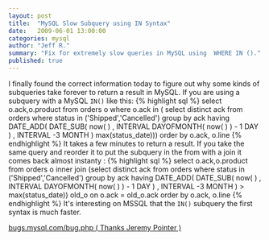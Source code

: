```yaml
---
layout: post
title:  "MySQL Slow Subquery using IN Syntax"
date:   2009-06-01 13:00:00
categories: mysql
author: "Jeff R."
summary: "Fix for extremely slow queries in MySQL using  WHERE IN ()."
published: true
---
```


I finally found the correct information today to figure out why some kinds of subqueries take forever to return a result in MySQL. If you are using a subquery with a MySQL `IN()` like this:
{% highlight  sql %}
select o.ack,o.product
from orders o
where o.ack in (
select distinct ack
from orders
where status in ('Shipped','Cancelled')
group by ack
having DATE_ADD( DATE_SUB( now( ) , INTERVAL DAYOFMONTH( now( ) ) - 1 DAY ) , INTERVAL -3 MONTH ) max(status_date)))
order by o.ack, o.line
{% endhighlight %}
It takes a few minutes to return a result. If you take the same query and reorder it to put the subquery in the from with a join it comes back almost instanty :
{% highlight  sql %}
select o.ack,o.product
from orders o
inner join (select distinct ack
from    orders
where    status in ('Shipped','Cancelled')
group by ack
having    DATE_ADD( DATE_SUB( now( ) , INTERVAL DAYOFMONTH( now( ) ) - 1 DAY ) , INTERVAL -3 MONTH ) > max(status_date)) old_o
on o.ack = old_o.ack
order by o.ack, o.line
{% endhighlight %}
It's interesting on MSSQL that the `IN()` subquery the first syntax is much faster.


[bugs.mysql.com/bug.php ( Thanks Jeremy Pointer )](http://bugs.mysql.com/bug.php?id=4040)
